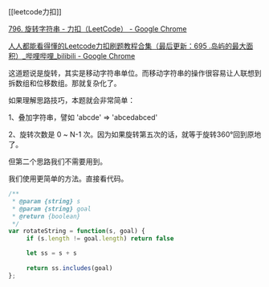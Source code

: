 [[leetcode力扣]]

[796. 旋转字符串 - 力扣（LeetCode） - Google Chrome](https://leetcode-cn.com/problems/rotate-string/)

[人人都能看得懂的Leetcode力扣刷题教程合集（最后更新：695 .岛屿的最大面积）_哔哩哔哩_bilibili - Google Chrome](https://www.bilibili.com/video/BV1wA411b7qZ?p=49)


这道题说是旋转，其实是移动字符串单位。而移动字符串的操作很容易让人联想到拆数组和位移数组。那就复杂化了。

如果理解思路技巧，本题就会非常简单：

1、叠加字符串，譬如 'abcde' => 'abcedabced'

2、旋转次数是 0 ~ N-1 次。因为如果旋转第五次的话，就等于旋转360°回到原地了。

但第二个思路我们不需要用到。

我们使用更简单的方法。直接看代码。

```javascript
/**
 * @param {string} s
 * @param {string} goal
 * @return {boolean}
 */
var rotateString = function(s, goal) {
	 if (s.length != goal.length) return false

	 let ss = s + s
	 
	 return ss.includes(goal)
};
```